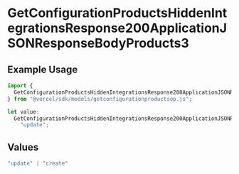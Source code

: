 # GetConfigurationProductsHiddenIntegrationsResponse200ApplicationJSONResponseBodyProducts3

## Example Usage

```typescript
import {
  GetConfigurationProductsHiddenIntegrationsResponse200ApplicationJSONResponseBodyProducts3,
} from "@vercel/sdk/models/getconfigurationproductsop.js";

let value:
  GetConfigurationProductsHiddenIntegrationsResponse200ApplicationJSONResponseBodyProducts3 =
    "update";
```

## Values

```typescript
"update" | "create"
```